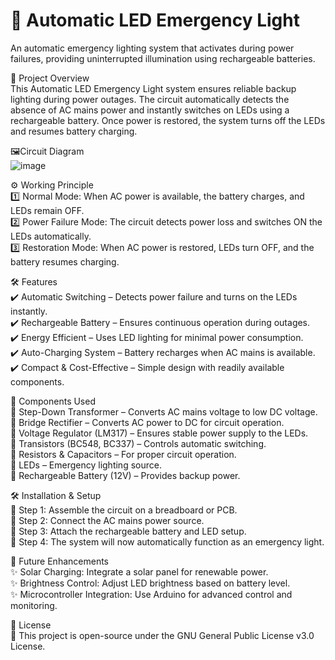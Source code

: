 # 🚨 Automatic LED Emergency Light
An automatic emergency lighting system that activates during power failures, providing uninterrupted illumination using rechargeable batteries.

🚀 Project Overview  
This Automatic LED Emergency Light system ensures reliable backup lighting during power outages. The circuit automatically detects the absence of AC mains power and instantly switches on LEDs using a rechargeable battery. Once power is restored, the system turns off the LEDs and resumes battery charging.

🖼️Circuit Diagram  
![image](https://github.com/user-attachments/assets/1ccdb080-1700-4a8d-b754-28e783bc1e4e)

⚙️ Working Principle  
1️⃣ Normal Mode: When AC power is available, the battery charges, and LEDs remain OFF.  
2️⃣ Power Failure Mode: The circuit detects power loss and switches ON the LEDs automatically.  
3️⃣ Restoration Mode: When AC power is restored, LEDs turn OFF, and the battery resumes charging.  

🛠️ Features  
✔️ Automatic Switching – Detects power failure and turns on the LEDs instantly.  
✔️ Rechargeable Battery – Ensures continuous operation during outages.  
✔️ Energy Efficient – Uses LED lighting for minimal power consumption.  
✔️ Auto-Charging System – Battery recharges when AC mains is available.  
✔️ Compact & Cost-Effective – Simple design with readily available components.  

🔧 Components Used  
🔹 Step-Down Transformer – Converts AC mains voltage to low DC voltage.  
🔹 Bridge Rectifier – Converts AC power to DC for circuit operation.  
🔹 Voltage Regulator (LM317) – Ensures stable power supply to the LEDs.  
🔹 Transistors (BC548, BC337) – Controls automatic switching.  
🔹 Resistors & Capacitors – For proper circuit operation.  
🔹 LEDs – Emergency lighting source.  
🔹 Rechargeable Battery (12V) – Provides backup power.  

🛠️ Installation & Setup  
🔹 Step 1: Assemble the circuit on a breadboard or PCB.  
🔹 Step 2: Connect the AC mains power source.  
🔹 Step 3: Attach the rechargeable battery and LED setup.  
🔹 Step 4: The system will now automatically function as an emergency light.  

🔮 Future Enhancements  
✨ Solar Charging: Integrate a solar panel for renewable power.  
✨ Brightness Control: Adjust LED brightness based on battery level.  
✨ Microcontroller Integration: Use Arduino for advanced control and monitoring.  

📜 License  
📌 This project is open-source under the GNU General Public License v3.0 License.
